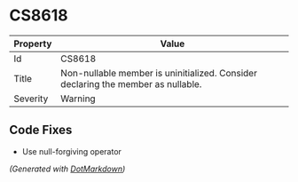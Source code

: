 # CS8618

| Property | Value                                                                               |
| -------- | ----------------------------------------------------------------------------------- |
| Id       | CS8618                                                                              |
| Title    | Non\-nullable member is uninitialized\. Consider declaring the member as nullable\. |
| Severity | Warning                                                                             |

## Code Fixes

* Use null\-forgiving operator

*\(Generated with [DotMarkdown](http://github.com/JosefPihrt/DotMarkdown)\)*